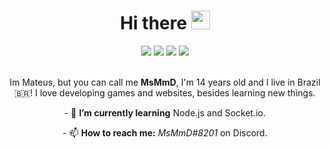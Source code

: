 <h1 align="center">Hi there <img src="https://raw.githubusercontent.com/kaueMarques/kaueMarques/master/hi.gif" width="30px"></h1>

<div align="center">
  <a href="https://replit.com/@MSMMD"><img src="https://img.shields.io/static/v1?label=Replit&message=MsMmD&color=blue&style=flat&logo=replit&logoColor=white"></a>
  <img src="https://img.shields.io/github/stars/MSMMD?label=Stars&logo=github&logoColor=white&color=dddd00">
  <img src="https://img.shields.io/github/followers/MSMMD?color=10dd20&label=Followers&logo=github&logoColor=white">
  <a href="https://discord.com/users/714960683967447050"><img src="https://img.shields.io/static/v1?label=Discord&message=MsMmD&color=4402dd&style=flat&logo=discord&logoColor=white"></a>
<div>
<br>
<p>Im Mateus, but you can call me <b>MsMmD</b>, I'm 14 years old and I live in Brazil🇧🇷! I love developing games and websites, besides learning new things.</p>

<p>- 🌱 <b>I’m currently learning</b> Node.js and Socket.io.<p>

<p>- 📫 <b>How to reach me:</b> <i>MsMmD#8201</i> on Discord.</p>
<p align=center>
  <img src="https://github-readme-stats.vercel.app/api?username=msmmd&show_icons=true&hide_border=true&count_private=true&include_all_commits=true&theme=radical" alt=""/>
</p>
